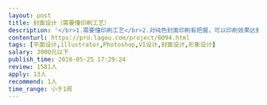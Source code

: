 ```yaml
---                
layout: post       
title: 封面设计（需要懂印刷工艺）           
description: '</br>1.需要懂印刷工艺</br>2.对纯色封面印刷有把握，可以印刷效果达到最佳水平</br>3.精通印刷工艺，对色调调整有深厚的经验</br>'     
contenturl: https://pro.lagou.com/project/8094.html      
tags: [平面设计,illustrator,Photoshop,VI设计,封面设计,形象设计]            
salary: 3000元以下          
publish_time: 2018-05-25 17:29:24         
review: 1581人                   
apply: 13人                   
recommend: 1人                   
time_range: 小于1周              
---                 
```

